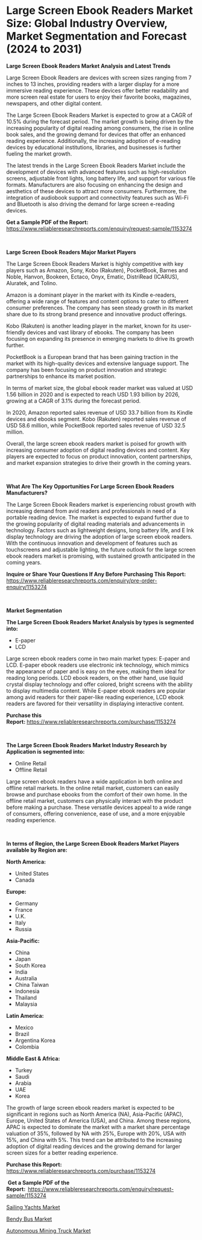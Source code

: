 <p><h1>Large Screen Ebook Readers Market Size: Global Industry Overview, Market Segmentation and Forecast (2024 to 2031)</h1></p><p><strong>Large Screen Ebook Readers Market Analysis and Latest Trends</strong></p>
<p><p>Large Screen Ebook Readers are devices with screen sizes ranging from 7 inches to 13 inches, providing readers with a larger display for a more immersive reading experience. These devices offer better readability and more screen real estate for users to enjoy their favorite books, magazines, newspapers, and other digital content.</p><p>The Large Screen Ebook Readers Market is expected to grow at a CAGR of 10.5% during the forecast period. The market growth is being driven by the increasing popularity of digital reading among consumers, the rise in online book sales, and the growing demand for devices that offer an enhanced reading experience. Additionally, the increasing adoption of e-reading devices by educational institutions, libraries, and businesses is further fueling the market growth.</p><p>The latest trends in the Large Screen Ebook Readers Market include the development of devices with advanced features such as high-resolution screens, adjustable front lights, long battery life, and support for various file formats. Manufacturers are also focusing on enhancing the design and aesthetics of these devices to attract more consumers. Furthermore, the integration of audiobook support and connectivity features such as Wi-Fi and Bluetooth is also driving the demand for large screen e-reading devices.</p></p>
<p><strong>Get a Sample PDF of the Report:&nbsp;</strong> <a href="https://www.reliableresearchreports.com/enquiry/request-sample/1153274">https://www.reliableresearchreports.com/enquiry/request-sample/1153274</a></p>
<p>&nbsp;</p>
<p><strong>Large Screen Ebook Readers Major Market Players</strong></p>
<p><p>The Large Screen Ebook Readers Market is highly competitive with key players such as Amazon, Sony, Kobo (Rakuten), PocketBook, Barnes and Noble, Hanvon, Bookeen, Ectaco, Onyx, Ematic, DistriRead (ICARUS), Aluratek, and Tolino. </p><p>Amazon is a dominant player in the market with its Kindle e-readers, offering a wide range of features and content options to cater to different consumer preferences. The company has seen steady growth in its market share due to its strong brand presence and innovative product offerings.</p><p>Kobo (Rakuten) is another leading player in the market, known for its user-friendly devices and vast library of ebooks. The company has been focusing on expanding its presence in emerging markets to drive its growth further.</p><p>PocketBook is a European brand that has been gaining traction in the market with its high-quality devices and extensive language support. The company has been focusing on product innovation and strategic partnerships to enhance its market position.</p><p>In terms of market size, the global ebook reader market was valued at USD 1.56 billion in 2020 and is expected to reach USD 1.93 billion by 2026, growing at a CAGR of 3.1% during the forecast period.</p><p>In 2020, Amazon reported sales revenue of USD 33.7 billion from its Kindle devices and ebooks segment. Kobo (Rakuten) reported sales revenue of USD 58.6 million, while PocketBook reported sales revenue of USD 32.5 million.</p><p>Overall, the large screen ebook readers market is poised for growth with increasing consumer adoption of digital reading devices and content. Key players are expected to focus on product innovation, content partnerships, and market expansion strategies to drive their growth in the coming years.</p></p>
<p>&nbsp;</p>
<p><strong>What Are The Key Opportunities For Large Screen Ebook Readers Manufacturers?</strong></p>
<p><p>The Large Screen Ebook Readers market is experiencing robust growth with increasing demand from avid readers and professionals in need of a portable reading device. The market is expected to expand further due to the growing popularity of digital reading materials and advancements in technology. Factors such as lightweight designs, long battery life, and E Ink display technology are driving the adoption of large screen ebook readers. With the continuous innovation and development of features such as touchscreens and adjustable lighting, the future outlook for the large screen ebook readers market is promising, with sustained growth anticipated in the coming years.</p></p>
<p><strong>Inquire or Share Your Questions If Any Before Purchasing This Report:</strong> <a href="https://www.reliableresearchreports.com/enquiry/pre-order-enquiry/1153274">https://www.reliableresearchreports.com/enquiry/pre-order-enquiry/1153274</a></p>
<p>&nbsp;</p>
<p><strong>Market Segmentation</strong></p>
<p><strong>The Large Screen Ebook Readers Market Analysis by types is segmented into:</strong></p>
<p><ul><li>E-paper</li><li>LCD</li></ul></p>
<p><p>Large screen ebook readers come in two main market types: E-paper and LCD. E-paper ebook readers use electronic ink technology, which mimics the appearance of paper and is easy on the eyes, making them ideal for reading long periods. LCD ebook readers, on the other hand, use liquid crystal display technology and offer colored, bright screens with the ability to display multimedia content. While E-paper ebook readers are popular among avid readers for their paper-like reading experience, LCD ebook readers are favored for their versatility in displaying interactive content.</p></p>
<p><strong>Purchase this Report:&nbsp;</strong><a href="https://www.reliableresearchreports.com/purchase/1153274">https://www.reliableresearchreports.com/purchase/1153274</a></p>
<p>&nbsp;</p>
<p><strong>The Large Screen Ebook Readers Market Industry Research by Application is segmented into:</strong></p>
<p><ul><li>Online Retail</li><li>Offline Retail</li></ul></p>
<p><p>Large screen ebook readers have a wide application in both online and offline retail markets. In the online retail market, customers can easily browse and purchase ebooks from the comfort of their own home. In the offline retail market, customers can physically interact with the product before making a purchase. These versatile devices appeal to a wide range of consumers, offering convenience, ease of use, and a more enjoyable reading experience.</p></p>
<p>&nbsp;</p>
<p><strong>In terms of Region, the Large Screen Ebook Readers Market Players available by Region are:</strong></p>
<p>
    <p> <strong> North America: </strong>
        <ul>
            <li>United States</li>
            <li>Canada</li>
        </ul>
        </p> 
    <p> <strong> Europe: </strong>
        <ul>
            <li>Germany</li>
            <li>France</li>
            <li>U.K.</li>
            <li>Italy</li>
            <li>Russia</li>
        </ul>
        </p> 
    <p> <strong> Asia-Pacific: </strong>
        <ul>
            <li>China</li>
            <li>Japan</li>
            <li>South Korea</li>
            <li>India</li>
            <li>Australia</li>
            <li>China Taiwan</li>
            <li>Indonesia</li>
            <li>Thailand</li>
            <li>Malaysia</li>
        </ul>
        </p> 
    <p> <strong> Latin America: </strong>
        <ul>
            <li>Mexico</li>
            <li>Brazil</li>
            <li>Argentina Korea</li>
            <li>Colombia</li>
        </ul>
        </p> 
    <p> <strong> Middle East & Africa: </strong>
        <ul>
            <li>Turkey</li>
            <li>Saudi</li>
            <li>Arabia</li>
            <li>UAE</li>
            <li>Korea</li>
        </ul>
    </p>
    </p>
<p><p>The growth of large screen ebook readers market is expected to be significant in regions such as North America (NA), Asia-Pacific (APAC), Europe, United States of America (USA), and China. Among these regions, APAC is expected to dominate the market with a market share percentage valuation of 35%, followed by NA with 25%, Europe with 20%, USA with 15%, and China with 5%. This trend can be attributed to the increasing adoption of digital reading devices and the growing demand for larger screen sizes for a better reading experience.</p></p>
<p><strong>Purchase this Report: </strong><a href="https://www.reliableresearchreports.com/purchase/1153274">https://www.reliableresearchreports.com/purchase/1153274</a></p>
<p>&nbsp;<strong>Get a Sample PDF of the Report:&nbsp;&nbsp;</strong><a href="https://www.reliableresearchreports.com/enquiry/request-sample/1153274">https://www.reliableresearchreports.com/enquiry/request-sample/1153274</a></p>
<p><strong></strong></p>
<p><p><a href="https://gratis-rainforest-2ca.notion.site/Sailing-Yachts-Market-Research-Report-Provides-thorough-Industry-Overview-which-offers-an-In-Depth--2f352c7732214fc7b5e68c908fdb30cd">Sailing Yachts Market</a></p><p><a href="https://metal-farmhouse-e95.notion.site/Global-Bendy-Bus-Market-by-Types-Applications-and-Major-Players-with-Regional-Growth-Rate-Analysi-e68d07e5105243d09c34d1c658a4ceef">Bendy Bus Market</a></p><p><a href="https://crocus-run-b5a.notion.site/Autonomous-Mining-Truck-Market-Growth-Market-Trends-COVID-19-Impact-and-Forecasts-for-period-from-bfe8d228244e42909de723b006c0a6f3">Autonomous Mining Truck Market</a></p></p>